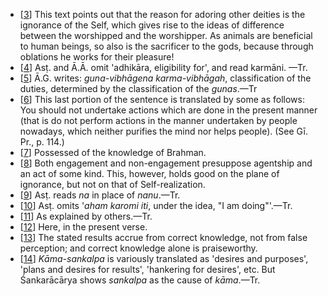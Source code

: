 - [[3](#page--1-0)] This text points out that the reason for adoring other deities is the ignorance of the Self, which gives rise to the ideas of difference between the worshipped and the worshipper. As animals are beneficial to human beings, so also is the sacrificer to the gods, because through oblations he works for their pleasure!
- [[4](#page--1-1)] Asṭ. and Ā.Ā. omit 'adhikāra, eligibility for', and read karmāni. —Tr.
- [[5](#page--1-2)] Ā.G. writes: _guna-vibhāgena karma-vibhāgah_, classification of the duties, determined by the classification of the _gunas_.—Tr
- [[6](#page--1-3)] This last portion of the sentence is translated by some as follows: You should not undertake actions which are done in the present manner (that is do not perform actions in the manner undertaken by people nowadays, which neither purifies the mind nor helps people). (See Gī. Pr., p. 114.)
- [[7](#page--1-4)] Possessed of the knowledge of Brahman.
- [[8](#page--1-5)] Both engagement and non-engagement presuppose agentship and an act of some kind. This, however, holds good on the plane of ignorance, but not on that of Self-realization.
- [[9](#page--1-6)] Asṭ. reads _na_ in place of _nanu_.—Tr.
- [[10](#page--1-7)] Asṭ. omits '_aham karomi iti_, under the idea, "I am doing"'.—Tr.
- [[11](#page--1-8)] As explained by others.—Tr.
- [[12](#page--1-9)] Here, in the present verse.
- [[13](#page--1-10)] The stated results accrue from correct knowledge, not from false perception; and correct knowledge alone is praiseworthy.
- [[14](#page--1-11)] _Kāma-sankalpa_ is variously translated as 'desires and purposes', 'plans and desires for results', 'hankering for desires', etc. But Śankarācārya shows _sankalpa_ as the cause of _kāma_.—Tr.
